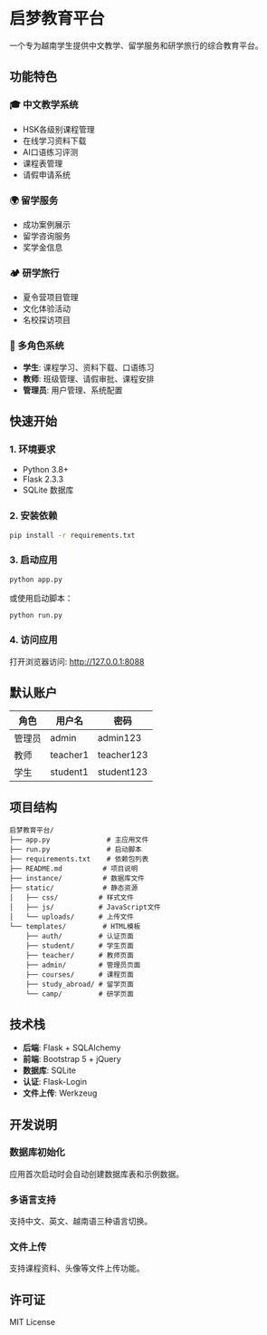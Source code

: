 # 启梦教育平台

一个专为越南学生提供中文教学、留学服务和研学旅行的综合教育平台。

## 功能特色

### 🎓 中文教学系统
- HSK各级别课程管理
- 在线学习资料下载
- AI口语练习评测
- 课程表管理
- 请假申请系统

### 🌍 留学服务
- 成功案例展示
- 留学咨询服务
- 奖学金信息

### 🏕️ 研学旅行
- 夏令营项目管理
- 文化体验活动
- 名校探访项目

### 👥 多角色系统
- **学生**: 课程学习、资料下载、口语练习
- **教师**: 班级管理、请假审批、课程安排
- **管理员**: 用户管理、系统配置

## 快速开始

### 1. 环境要求
- Python 3.8+
- Flask 2.3.3
- SQLite 数据库

### 2. 安装依赖
```bash
pip install -r requirements.txt
```

### 3. 启动应用
```bash
python app.py
```
或使用启动脚本：
```bash
python run.py
```

### 4. 访问应用
打开浏览器访问: http://127.0.0.1:8088

## 默认账户

| 角色 | 用户名 | 密码 |
|------|--------|------|
| 管理员 | admin | admin123 |
| 教师 | teacher1 | teacher123 |
| 学生 | student1 | student123 |

## 项目结构

```
启梦教育平台/
├── app.py              # 主应用文件
├── run.py              # 启动脚本
├── requirements.txt    # 依赖包列表
├── README.md          # 项目说明
├── instance/          # 数据库文件
├── static/            # 静态资源
│   ├── css/          # 样式文件
│   ├── js/           # JavaScript文件
│   └── uploads/      # 上传文件
└── templates/         # HTML模板
    ├── auth/         # 认证页面
    ├── student/      # 学生页面
    ├── teacher/      # 教师页面
    ├── admin/        # 管理员页面
    ├── courses/      # 课程页面
    ├── study_abroad/ # 留学页面
    └── camp/         # 研学页面
```

## 技术栈

- **后端**: Flask + SQLAlchemy
- **前端**: Bootstrap 5 + jQuery
- **数据库**: SQLite
- **认证**: Flask-Login
- **文件上传**: Werkzeug

## 开发说明

### 数据库初始化
应用首次启动时会自动创建数据库表和示例数据。

### 多语言支持
支持中文、英文、越南语三种语言切换。

### 文件上传
支持课程资料、头像等文件上传功能。

## 许可证

MIT License